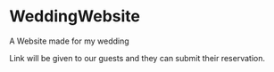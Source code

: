 # WeddingWebsite
A Website made for my wedding

Link will be given to our guests and they can submit their reservation.
